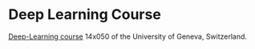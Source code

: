 # Deep Learning Course

[Deep-Learning course][dlc] 14x050 of the University of Geneva, Switzerland.

[dlc]: https://fleuret.org/dlc/
